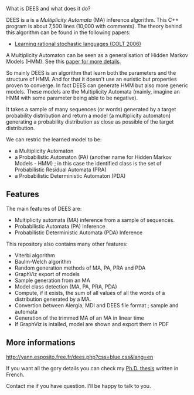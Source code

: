 What is DEES and what does it do?

DEES is a is a _Multiplicity Automata_ (MA) inference algorithm.
This C++ program is about 7,500 lines (10,000 with comments).
The theory behind this algorithm can be found in the following papers:

- [Learning rational stochastic languages (COLT 2006)](http://yann.esposito.free.fr/pub/colt2006.pdf)

A Multiplicity Automaton can be seen as a generalisation of Hidden Markov Models (HMM). See this [paper for more details](http://yann.esposito.free.fr/pub/Links_PA_HMM.pdf).

So mainly DEES is an algorithm that learn both the parameters and the structure of HMM.
And for that it doesn't use an euristic but properties proven to converge.
In fact DEES can generate HMM but also more generic models.
These models are the Multiplicity Automata (mainly, imagine an HMM with some parameter being able to be negative).

It takes a sample of many sequences (or words) generated by a target probability distribution and return a model (a multiplicity automaton) generating a probability distribution as close as possible of the target distribution.

We can restric the learned model to be:

- a Multiplicity Automaton
- a Probabilistic Automaton (PA) (another name for Hidden Markov Models - HMM) ; in this case the identified class is the set of Probabilistic Residual Automata (PRA)
- a Probabilistic Deterministic Automaton (PDA)

## Features

The main features of DEES are:

- Multiplicity automata (MA) inference from a sample of sequences.
- Probabilistic Automata (PA) Inference
- Probabilistic Deterministic Automata (PDA) Inference

This repository also contains many other features:

- Viterbi algorithm
- Baulm-Welch algorithm
- Random generation methods of MA, PA, PRA and PDA
- GraphViz export of models
- Sample generation from an MA
- Model class detection (MA, PA, PRA, PDA)
- Compute, if it exists, the sum of all values of all the words of a distribution generated by a MA.
- Convertion between Alergia, MDI and DEES file format ; sample and automata
- Generation of the trimmed MA of an MA in linear time
- If GraphViz is intalled, model are shown and export them in PDF

## More informations

http://yann.esposito.free.fr/dees.php?css=blue.css&lang=en

If you want all the gory details you can check my [Ph.D. thesis](http://yann.esposito.free.fr/pub/these.pdf) written in French.

Contact me if you have question.
I'll be happy to talk to you.
